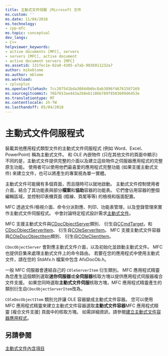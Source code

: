 ```yaml
---
title: 主動式文件伺服 |Microsoft 文件
ms.custom: ''
ms.date: 11/04/2016
ms.technology:
- cpp-mfc
ms.topic: conceptual
dev_langs:
- C++
helpviewer_keywords:
- active documents [MFC], servers
- servers [MFC], active document
- active document servers [MFC]
ms.assetid: 131fec1e-02a0-4305-a7ab-903b911232a7
author: mikeblome
ms.author: mblome
ms.workload:
- cplusplus
ms.openlocfilehash: 7cc207541bda3084db6bc8ab3896f46761587169
ms.sourcegitcommit: 76b7653ae443a2b8eb1186b789f8503609d6453e
ms.translationtype: MT
ms.contentlocale: zh-TW
ms.lasthandoff: 05/04/2018
---
```

# <a name="active-document-servers"></a>主動式文件伺服程式
裝載其他應用程式類型文件的主動式文件伺服程式 (例如 Word、Excel、PowerPoint) 稱為主動式文件。 和 OLE 內嵌物件 (只在其他文件的頁面中顯示) 不同的是，主動式文件提供完整的介面以及建立這些物件之伺服器應用程式的完整原生功能。 使用者可以使用他們最喜愛的應用程式完整功能 (如果支援主動式文件) 來建立文件，也可以將產生的專案視為單一實體。  
  
 主動式文件可能擁有多個頁面，而且隨時可以就地啟動。 主動式文件控制使用者介面，結合了其功能表與部分**檔案**和**協助**容器的功能表。 它們會佔用容器的整個編輯區域，並控制印表機頁面 (框線、頁尾等等) 的檢視和版面配置。  
  
 MFC 透過文件/檢視介面、命令分派對應、列印、功能表管理，以及登錄管理來實作主動式文件伺服程式。 中會討論特定程式設計需求[主動式文件](../mfc/active-documents.md)。  
  
 MFC 支援主動式文件與[CDocObjectServer](../mfc/reference/cdocobjectserver-class.md)類別、 衍生自[CCmdTarget](../mfc/reference/ccmdtarget-class.md)，和[CDocObjectServerItem](../mfc/reference/cdocobjectserveritem-class.md)、 衍生自[COleServerItem](../mfc/reference/coleserveritem-class.md)。 MFC 支援主動式文件容器與[COleDocObjectItem](../mfc/reference/coledocobjectitem-class.md)類別、 衍生自[COleClientItem](../mfc/reference/coleclientitem-class.md)。  
  
 `CDocObjectServer` 會對應主動式文件介面，以及初始化並啟動主動式文件。 MFC 也提供巨集來處理主動式文件上的命令路由。 若要在您的應用程式中使用主動式文件，請在您的 StdAfx.h 檔案中包含 AfxDocOb.h。  
  
 一般 MFC 伺服器會連結自己的 `COleServerItem` 衍生類別。 MFC 應用程式精靈為您產生這個類別選取**迷你伺服器**或**全伺服器**核取方塊以提供應用程式伺服器複合文件支援。 如果您同時選取**主動式文件伺服**核取方塊，MFC 應用程式精靈產生的類別衍生自`CDocObjectServerItem`改為。  
  
 `COleDocObjectItem` 類別允許讓 OLE 容器變成主動式文件容器。 您可以使用 MFC 應用程式精靈來建立主動式文件容器選取**主動式文件容器**MFC 應用程式精靈 [複合文件支援] 頁面中的核取方塊。 如需詳細資訊，請參閱[建立主動式文件容器應用程式](../mfc/creating-an-active-document-container-application.md)。  
  
## <a name="see-also"></a>另請參閱  
 [主動式文件內含項目](../mfc/active-document-containment.md)

